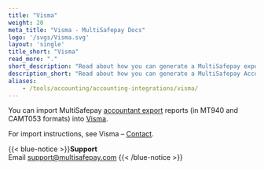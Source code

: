 ```yaml
---
title: "Visma"
weight: 20
meta_title: "Visma - MultiSafepay Docs"
logo: '/svgs/Visma.svg'
layout: 'single'
title_short: "Visma"
read_more: "."
short_description: "Read about how you can generate a MultiSafepay export and import to your Visma platform"
description_short: "Read about how you can generate a MultiSafepay Accountant Export for your Visma software platform."
aliases:
    - /tools/accounting/accounting-integrations/visma/
---
```


You can import MultiSafepay [accountant export](/accounting/reports/accountant-export/) reports (in MT940 and CAMT053 formats) into [Visma](https://nl.visma.com/).

For import instructions, see Visma – [Contact](https://nl.visma.com/accountview-support/contact).

{{< blue-notice >}}**Support** <br> Email support@multisafepay.com {{< /blue-notice >}}